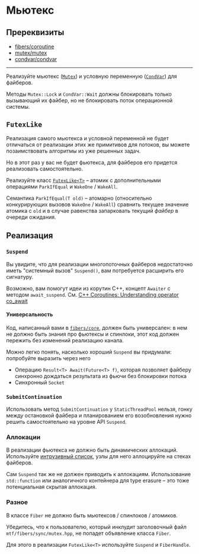 # Мьютекс

## Пререквизиты

- [fibers/coroutine](/tasks/fibers/coroutine)
- [mutex/mutex](/tasks/mutex/mutex)
- [condvar/condvar](/tasks/condvar/condvar)

---

Реализуйте мьютекс ([`Mutex`](mtf/fibers/sync/mutex.hpp)) и условную переменную ([`CondVar`](mtf/fibers/sync/condvar.hpp)) для файберов.

Методы `Mutex::Lock` и `CondVar::Wait` должны блокировать только вызывающий их файбер, но не блокировать поток операционной системы.

## `FutexLike`

Реализация самого мьютекса и условной переменной не будет отличаться от реализации этих же примитивов для потоков, вы можете позаимствовать алгоритмы из уже решенных задач.

Но в этот раз у вас не будет фьютекса, для файберов его придется реализовать самостоятельно.

Реализуйте класс [`FutexLike<T>`](mtf/fibers/sync/futex.hpp) – атомик с дополнительными операциями `ParkIfEqual` и `WakeOne` / `WakeAll`.

Семантика `ParkIfEqual(T old)` – атомарно (относительно конкурирующих вызовов `WakeOne` / `WakeAll`) сравнить текущее значение атомика с `old` и в случае равенства запарковать текущий _файбер_ в очереди ожидания.

## Реализация

### `Suspend`

Вы увидите, что для реализации многопоточных файберов недостаточно иметь "системный вызов" `Suspend()`, вам потребуется расширить его сигнатуру.

Возможно, вам помогут идеи из корутин С++, концепт `Awaiter` с методом `await_suspend`. 
См. [C++ Coroutines: Understanding operator co_await](https://lewissbaker.github.io/2017/11/17/understanding-operator-co-await)

#### Универсальность

Код, написанный вами в [`fibers/core`](mtf/fibers/core), должен быть универсален: в нем не должно быть знания про фьютексы и спинлоки, этот код должен пережить без изменений реализацию канала.

Можно легко понять, насколько хороший `Suspend` вы придумали: попробуйте выразить через него 
- Операцию `Result<T> Await(Future<T> f)`, которая позволяет файберу синхронно дождаться результата из фьючи без блокировки потока
- Синхронный `Socket`

### `SubmitContinuation`

Использовать метод `SubmitContinuation` у `StaticThreadPool` нельзя, гонку между остановкой файбера и планированием его возобновления нужно решить самостоятельно на уровне API `Suspend`.

### Аллокации

В реализации фьютекса не должно быть динамических аллокаций. Используйте [интрузивный список](https://gitlab.com/Lipovsky/wheels/-/blob/master/wheels/support/intrusive_list.hpp), узлы для него аллоцируйте на стеках файберов.

Сам `Suspend` так же не должен приводить к аллокациям. Использование `std::function` или аналогичного контейнера для type erasure – это тоже потенциальная скрытая аллокация.

### Разное

В классе `Fiber` не должно быть мьютексов / спинлоков / атомиков.

Убедитесь, что к пользователю, который инклудит заголовочный файл `mtf/fibers/sync/mutex.hpp`, не попадет объявление класса `Fiber`.

Для этого в реализации `FutexLike<T>` используйте `Suspend` и `FiberHandle`.
